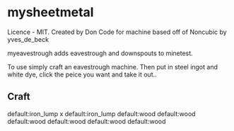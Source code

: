 mysheetmetal
========

Licence - MIT.
Created by Don
Code for machine based off of Noncubic by yves_de_beck

myeavestrough adds eavestrough and downspouts to minetest.

To use simply craft an eavestrough machine. Then put in steel ingot and white dye, click the peice you want and take it out..

Craft
-------

default:iron_lump	      x			default:iron_lump
default:wood		default:wood		default:wood
default:wood		default:wood		default:wood
